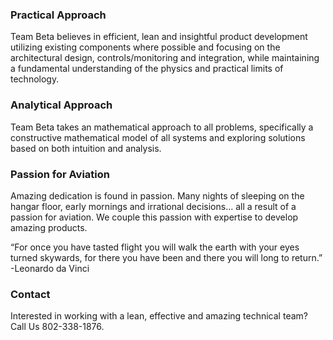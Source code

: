 ### Practical Approach
Team Beta believes in efficient, lean and insightful product development utilizing existing components where possible and focusing on the architectural design, controls/monitoring and integration, while maintaining a fundamental understanding of the physics and practical limits of technology.

### Analytical Approach
Team Beta takes an mathematical approach to all problems, specifically a constructive mathematical model of all systems and exploring solutions based on both intuition and analysis.

### Passion for Aviation
Amazing dedication is found in passion. Many nights of sleeping on the hangar floor, early mornings and irrational decisions… all a result of a passion for aviation. We couple this passion with expertise to develop amazing products. 

“For once you have tasted flight you will walk the earth with your eyes turned skywards, for there you have been and there you will long to return.” -Leonardo da Vinci

### Contact
Interested in working with a lean, effective and amazing technical team?  Call Us 802-338-1876.
